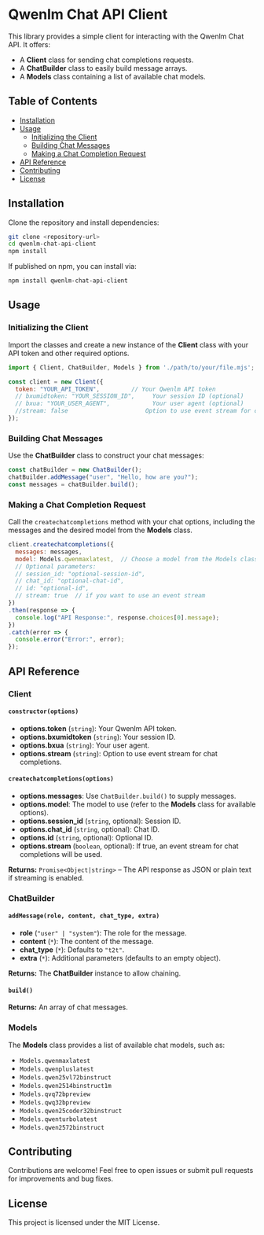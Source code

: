 # Qwenlm Chat API Client

This library provides a simple client for interacting with the Qwenlm Chat API. It offers:

- A **Client** class for sending chat completions requests.
- A **ChatBuilder** class to easily build message arrays.
- A **Models** class containing a list of available chat models.

## Table of Contents

- [Installation](#installation)
- [Usage](#usage)
  - [Initializing the Client](#initializing-the-client)
  - [Building Chat Messages](#building-chat-messages)
  - [Making a Chat Completion Request](#making-a-chat-completion-request)
- [API Reference](#api-reference)
- [Contributing](#contributing)
- [License](#license)

## Installation

Clone the repository and install dependencies:

```bash
git clone <repository-url>
cd qwenlm-chat-api-client
npm install
```

If published on npm, you can install via:

```bash
npm install qwenlm-chat-api-client
```

## Usage

### Initializing the Client

Import the classes and create a new instance of the **Client** class with your API token and other required options.

```js
import { Client, ChatBuilder, Models } from './path/to/your/file.mjs';

const client = new Client({
  token: "YOUR_API_TOKEN",         // Your Qwenlm API token
  // bxumidtoken: "YOUR_SESSION_ID",     Your session ID (optional)
  // bxua: "YOUR_USER_AGENT",            Your user agent (optional)
  //stream: false                      Option to use event stream for chat completions (optional)
});
```

### Building Chat Messages

Use the **ChatBuilder** class to construct your chat messages:

```js
const chatBuilder = new ChatBuilder();
chatBuilder.addMessage("user", "Hello, how are you?");
const messages = chatBuilder.build();
```

### Making a Chat Completion Request

Call the `createchatcompletions` method with your chat options, including the messages and the desired model from the **Models** class.

```js
client.createchatcompletions({
  messages: messages,
  model: Models.qwenmaxlatest,  // Choose a model from the Models class
  // Optional parameters:
  // session_id: "optional-session-id",
  // chat_id: "optional-chat-id",
  // id: "optional-id",
  // stream: true  // if you want to use an event stream
})
.then(response => {
  console.log("API Response:", response.choices[0].message);
})
.catch(error => {
  console.error("Error:", error);
});
```

## API Reference

### Client

#### `constructor(options)`

- **options.token** (`string`): Your Qwenlm API token.
- **options.bxumidtoken** (`string`): Your session ID.
- **options.bxua** (`string`): Your user agent.
- **options.stream** (`string`): Option to use event stream for chat completions.

#### `createchatcompletions(options)`

- **options.messages**: Use `ChatBuilder.build()` to supply messages.
- **options.model**: The model to use (refer to the **Models** class for available options).
- **options.session_id** (`string`, optional): Session ID.
- **options.chat_id** (`string`, optional): Chat ID.
- **options.id** (`string`, optional): Optional ID.
- **options.stream** (`boolean`, optional): If true, an event stream for chat completions will be used.

**Returns:** `Promise<Object|string>` – The API response as JSON or plain text if streaming is enabled.

### ChatBuilder

#### `addMessage(role, content, chat_type, extra)`

- **role** (`"user" | "system"`): The role for the message.
- **content** (`*`): The content of the message.
- **chat_type** (`*`): Defaults to `"t2t"`.
- **extra** (`*`): Additional parameters (defaults to an empty object).

**Returns:** The **ChatBuilder** instance to allow chaining.

#### `build()`

**Returns:** An array of chat messages.

### Models

The **Models** class provides a list of available chat models, such as:

- `Models.qwenmaxlatest`
- `Models.qwenpluslatest`
- `Models.qwen25vl72binstruct`
- `Models.qwen2514binstruct1m`
- `Models.qvq72bpreview`
- `Models.qwq32bpreview`
- `Models.qwen25coder32binstruct`
- `Models.qwenturbolatest`
- `Models.qwen2572binstruct`

## Contributing

Contributions are welcome! Feel free to open issues or submit pull requests for improvements and bug fixes.

## License

This project is licensed under the MIT License.
